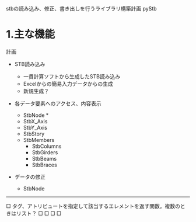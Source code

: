 stbの読み込み、修正、書き出しを行うライブラリ構築計画
pyStb

# 1.主な機能
計画
* STB読み込み
  * 一貫計算ソフトから生成したSTB読み込み
  * Excelからの簡易入力データからの生成
  * 新規生成？
* 各データ要素へのアクセス、内容表示
  * StbNode
    * 
  * StbX_Axis
  * StbY_Axis
  * StbStory
  * StbMembers
    * StbColumns
    * StbGirders
    * StbBeams
    * StbBraces
    
* データの修正
  * StbNode
    
-----
□ タグ、アトリビュートを指定して該当するエレメントを返す関数。複数のときはリスト？
□ 
□ 
□ 
□ 






